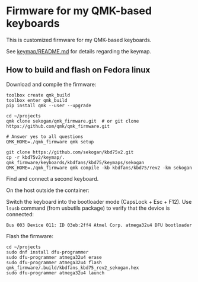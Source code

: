 # Firmware for my QMK-based keyboards

This is customized firmware for my QMK-based keyboards.

See [keymap/README.md](keymap/README.md) for details regarding the keymap.

## How to build and flash on Fedora linux

Download and compile the firmware:

```
toolbox create qmk_build
toolbox enter qmk_build
pip install qmk --user --upgrade

cd ~/projects
qmk clone sekogan/qmk_firmware.git  # or git clone https://github.com/qmk/qmk_firmware.git

# Answer yes to all questions
QMK_HOME=./qmk_firmware qmk setup

git clone https://github.com/sekogan/kbd75v2.git
cp -r kbd75v2/keymap/. qmk_firmware/keyboards/kbdfans/kbd75/keymaps/sekogan
QMK_HOME=./qmk_firmware qmk compile -kb kbdfans/kbd75/rev2 -km sekogan
```

Find and connect a second keyboard.

On the host outside the container:

Switch the keyboard into the bootloader mode (CapsLock + Esc + F12).
Use `lsusb` command (from usbutils package) to verify that the device is connected:

```
Bus 003 Device 011: ID 03eb:2ff4 Atmel Corp. atmega32u4 DFU bootloader
```

Flash the firmware:

```
cd ~/projects
sudo dnf install dfu-programmer
sudo dfu-programmer atmega32u4 erase
sudo dfu-programmer atmega32u4 flash qmk_firmware/.build/kbdfans_kbd75_rev2_sekogan.hex
sudo dfu-programmer atmega32u4 launch
```
